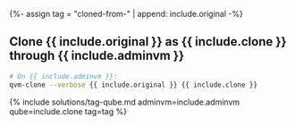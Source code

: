 {%- assign tag = "cloned-from-" | append: include.original -%}
## Clone **{{ include.original }}** as **{{ include.clone }}** through **{{ include.adminvm }}**

```bash
# On {{ include.adminvm }}:
qvm-clone --verbose {{ include.original }} {{ include.clone }}
```

{% include solutions/tag-qube.md adminvm=include.adminvm qube=include.clone tag=tag %}

